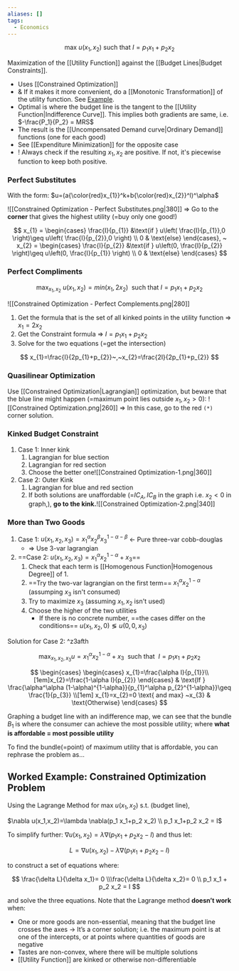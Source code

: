 ```yaml
---
aliases: []
tags:
  - Economics
---
```


$$
\text{max} ~u(x_{1},x_{2}) ~ \text{such that} ~ I=p_{1}x_{1}+p_{2}x_{2}
$$

Maximization of the [[Utility Function]] against the [[Budget Lines|Budget Constraints]].
- Uses [[Constrained Optimization]]
- & If it makes it more convenient, do a [[Monotonic Transformation]] of the utility function. See [Example](x-devonthink-item://816B71A6-ACA1-47A0-AD42-B5601DC840D2?page=9).
- Optimal is where the budget line is the tangent to the [[Utility Function|Indifference Curve]]. This implies both gradients are same, i.e. $-\frac{P_1}{P_2} = MRS$
- The result is the [[Uncompensated Demand curve|Ordinary Demand]] functions (one for each good)
- See [[Expenditure Minimization]] for the opposite case
- ! Always check if the resulting $x_{1},x_{2}$ are positive. If not, it's piecewise function to keep both positive.
### Perfect Substitutes
With the form: $u=(a{\color{red}x_{1}}^k+b{\color{red}x_{2}}^l)^\alpha$

![[Constrained Optimization - Perfect Substitutes.png|380]]
⇒ Go to the **corner** that gives the highest utility (=buy only one good!)

$$
x_{1} = \begin{cases}
\frac{I}{p_{1}} &\text{if } u\left( \frac{I}{p_{1}},0 \right)\geq u\left( \frac{I}{p_{2}},0 \right) \\
0  & \text{else}
\end{cases}, ~
x_{2} = \begin{cases}
\frac{I}{p_{2}} &\text{if } u\left(0, \frac{I}{p_{2}} \right)\geq u\left(0, \frac{I}{p_{1}} \right) \\
0  & \text{else}
\end{cases}
$$

### Perfect Compliments

$$
\text{max}_{x_{1},x_{2}} ~ u(x_{1},x_{2})=min(x_{1},2x_{2}) ~ \text{ such that } I=p_{1}x_{1}+p_{2}x_{2}
$$

![[Constrained Optimization - Perfect Complements.png|280]]

1. Get the formula that is the set of all kinked points in the utility function ⇒ $x_{1}=2x_{2}$
2. Get the Constraint formula ⇒ $I=p_{1}x_{1}+p_{2}x_{2}$
3. Solve for the two equations (=get the intersection)

$$
x_{1}=\frac{I}{2p_{1}+p_{2}}~,~x_{2}=\frac{2I}{2p_{1}+p_{2}}
$$

### Quasilinear Optimization

Use [[Constrained Optimization|Lagrangian]] optimization, but beware that the blue line might happen (=maximum point lies outside $x_{1},x_{2}>0$):
![[Constrained Optimization.png|260]]
⇒ In this case, go to the red `(*)` corner solution.

### Kinked Budget Constraint
1. Case 1: Inner kink
	1. Lagrangian for blue section
	2. Lagrangian for red section
	3. Choose the better one![[Constrained Optimization-1.png|360]]
2. Case 2: Outer Kink
	1. Lagrangian for blue and red section
	2. If both solutions are unaffordable (=$IC_{A}, IC_{B}$ in the graph i.e. $x_{2}<0$ in graph,), **go to the kink.**![[Constrained Optimization-2.png|340]]

### More than Two Goods

1. Case 1: $u(x_{1},x_{2},x_{3})=x_{1}^\alpha x_{2}^\beta x_{3}^{1-\alpha-\beta}$ ← Pure three-var cobb-douglas
	- ⇒ Use 3-var lagrangian
2. ==Case 2: $u(x_{1},x_{2},x_{3})=x_{1}^\alpha x_{2}^{1-\alpha}+x_{3}$==
	1. Check that each term is [[Homogenous Function|Homogenous Degree]] of 1.
	2. ==Try the two-var lagrangian on the first term== $x_{1}^\alpha x_{2}^{1-\alpha}$ (assumping $x_{3}$ isn't consumed)
	3. Try to maximize $x_{3}$ (assuming $x_{1},x_{2}$ isn't used)
	4. Choose the higher of the two utilities
		- If there is no concrete number, ==the cases differ on the conditions== $u(x_{1},x_{2},0) \lessgtr u(0,0,x_{3})$

Solution for Case 2: ^z3afth

$$
\text{max}_{x_{1},x_{2},x_{3}} u=x_{1}^\alpha x_{2}^{1-\alpha}+x_{3} ~\text{ such that }~ I=p_{1}x_{1}+p_{2}x_{2}
$$

$$
\begin{cases}
\begin{cases}
x_{1}=\frac{\alpha I}{p_{1}}\\[1em]x_{2}=\frac{1-\alpha I}{p_{2}}
\end{cases} & \text{If } \frac{\alpha^\alpha (1-\alpha)^{1-\alpha}}{p_{1}^\alpha p_{2}^{1-\alpha}}\geq \frac{1}{p_{3}}  \\[1em]
x_{1}=x_{2}=0 \text{ and max} ~x_{3} & \text{Otherwise}
\end{cases}
$$

Graphing a budget line with an indifference map, we can see that the bundle $B_1$ is where the consumer can achieve the most possible utility; where **what is affordable = most possible utility**

To find the bundle(=point) of maximum utility that is affordable, you can rephrase the problem as…

## Worked Example: Constrained Optimization Problem

Using the Lagrange Method for $\text{max }u(x_1,x_2) \text{ s.t. (budget line)}$,

$\nabla u(x_1,x_2)=\lambda \nabla(p_1 x_1+p_2 x_2) \\ p_1 x_1+p_2 x_2 = I$

To simplify further: $\nabla u(x_1,x_2)=\lambda \nabla(p_1 x_1+p_2 x_2-I)$ and thus let:

$$
L=\nabla u(x_1,x_2)-\lambda \nabla(p_1 x_1+p_2 x_2-I)
$$

to construct a set of equations where:

$$
\frac{\delta L}{\delta x_1}= 0 \\\frac{\delta L}{\delta x_2}= 0 \\ p_1 x_1 + p_2 x_2 = I
$$

and solve the three equations. Note that the Lagrange method **doesn’t work** when:

- One or more goods are non-essential, meaning that the budget line crosses the axes
  → It’s a corner solution; i.e. the maximum point is at one of the intercepts, or at points where quantities of goods are negative
- Tastes are non-convex, where there will be multiple solutions
- [[Utility Function]] are kinked or otherwise non-differentiable
